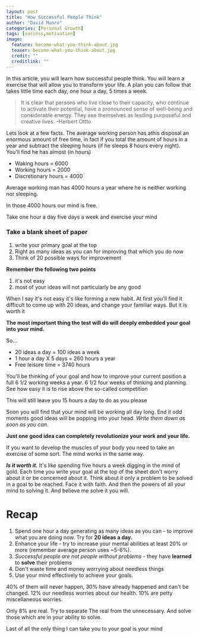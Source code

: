 ```yaml
---
layout: post
title: "How Successful People Think"
author: "David Munro"
categories: [Personal Growth]
tags: [success,motivation]
image:
  feature: become-what-you-think-about.jpg
  teaser: become-what-you-think-about.jpg
  credit: ""
  creditlink: ""
---
```


In this article, you will learn how successful people think. You will learn a exercise that will allow you to transform your life. A plan you can follow that takes little time each day, one hour a day, 5 times a week.

> It is clear that persons who live close to their capacity, who continue to activate their potential, have a pronounced sense of well-being  and considerable energy. They see themselves as lesding purposeful and creative lives.
> -Herbert Ottto

Lets look at a few facts. The average working person has athis disposal an enormous amount of free time, in fact if you total the amount of hours in a year and subtract the sleeping hours (if he sleeps 8 hours every night). You'll find he has almost (in hours)

* Waking hours = 6000
* Working hours = 2000
* Discretionary hours = 4000

Average working man has 4000 hours a year where he is neither working nor sleeping.

In those 4000 hours our mind is free.

Take one hour a day five days a week and exercise your mind

### Take a blank sheet of paper
1. write your primary goal at the top
2. Right as many ideas as you can for improving that which you do now
3. Think of 20 possible ways for improvement


**Remember the following two points**
1. it's not easy
2. most of your ideas will not particularly be any good

When I say it's not easy it's like forming a new habit. At first you'll find it difficult to come up with 20 ideas, and change your  familiar ways. But it is worth it

**The most important thing the test will do will deeply embedded your goal into your mind.**

So...
* 20 ideas a day = 100 ideas a week
* 1 hour a day X 5 days = 260 hours a year
* Free leisure time = 3740 hours

You'll be thinking of your goal and how to improve your current position a full 6 1/2 working weeks a year. 6 1/2 four weeks of thinking and planning. See how easy it is to rise above the so-called competition

This will still leave you 15 hours a day to do as you please

Soon you will find that your mind will be working all day long. End it odd moments good ideas will be popping into your head. *Write them down as soon as you can*.

**Just one good idea can completely revolutionize your work and your life.**

If you want to develop the muscles of your body you need to take an exercise of some sort. The mind works in the same way.

***Is it worth it.*** It's like spending five hours a week digging in the mind of gold. Each time you write your goal at the top of the sheet don't worry about it or be concerned about it. Think about it only a problem to be solved in a goal to be reached. Face it with faith. And then the powers of all your mind to solving it. And believe me solve it you will.

# Recap
1. Spend one hour a day generating as many ideas as you can - to improve what you are doing now. Try for **20 ideas a day.**
2. Enhance your life - try to increase your mental abilities at least 20% or more (remember average person uses ~5-6%).
3. *Successful people are not people without problems* - they have **learned** to **solve** their problems
4. Don't waste time and money worrying about needless things
5. Use your mind effectively to achieve your goals.

40% of them will never happen, 30% have already happened and can't be changed. 12% our needless worries about our health. 10% are petty miscellaneous worries.

Only 8% are real. Try to separate The real from the unnecessary. And solve those which are in your ability to solve.

Last of all the only thing I can take you to your goal is your mind